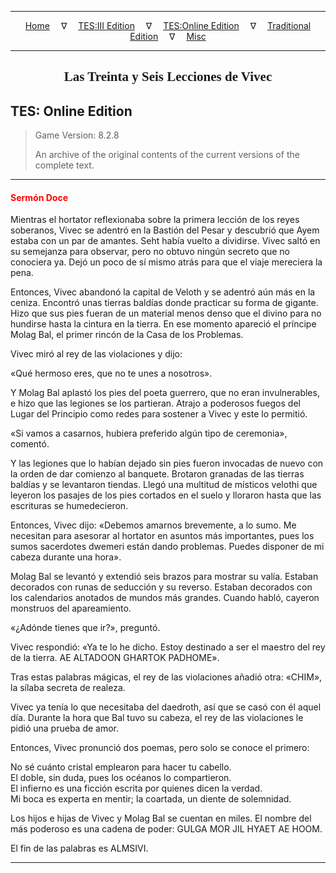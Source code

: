 
---

<!-- Jekyll Page Links -->

<center>
<a href="../../../../index.html">Home</a>
&emsp;&nabla;&emsp;
<a href="../../../index-tes3.html">TES:III Edition</a>
&emsp;&nabla;&emsp;
<a href="../../../index-teso.html">TES:Online Edition</a>
&emsp;&nabla;&emsp;
<a href="../../../index-traditional.html">Traditional Edition</a>
&emsp;&nabla;&emsp;
<a href="../../../index-misc.html">Misc</a>
</center>

<!-- Markdown Body Below: -->

---

<center>
<h2><span style="font-family:Georgia">Las Treinta y Seis Lecciones de Vivec</span></h2>
</center>

## TES: Online Edition

> Game Version: 8.2.8
>
> An archive of the original contents of the current versions of the complete text.

---

#### <span style="color:red">Sermón Doce</span>

Mientras el hortator reflexionaba sobre la primera lección de los reyes soberanos, Vivec se adentró en la Bastión del Pesar y descubrió que Ayem estaba con un par de amantes. Seht había vuelto a dividirse. Vivec saltó en su semejanza para observar, pero no obtuvo ningún secreto que no conociera ya. Dejó un poco de sí mismo atrás para que el viaje mereciera la pena.

Entonces, Vivec abandonó la capital de Veloth y se adentró aún más en la ceniza. Encontró unas tierras baldías donde practicar su forma de gigante. Hizo que sus pies fueran de un material menos denso que el divino para no hundirse hasta la cintura en la tierra. En ese momento apareció el príncipe Molag Bal, el primer rincón de la Casa de los Problemas.

Vivec miró al rey de las violaciones y dijo:

«Qué hermoso eres, que no te unes a nosotros».

Y Molag Bal aplastó los pies del poeta guerrero, que no eran invulnerables, e hizo que las legiones se los partieran. Atrajo a poderosos fuegos del Lugar del Principio como redes para sostener a Vivec y este lo permitió.

«Si vamos a casarnos, hubiera preferido algún tipo de ceremonia», comentó.

Y las legiones que lo habían dejado sin pies fueron invocadas de nuevo con la orden de dar comienzo al banquete. Brotaron granadas de las tierras baldías y se levantaron tiendas. Llegó una multitud de místicos velothi que leyeron los pasajes de los pies cortados en el suelo y lloraron hasta que las escrituras se humedecieron.

Entonces, Vivec dijo: «Debemos amarnos brevemente, a lo sumo. Me necesitan para asesorar al hortator en asuntos más importantes, pues los sumos sacerdotes dwemeri están dando problemas. Puedes disponer de mi cabeza durante una hora».

Molag Bal se levantó y extendió seis brazos para mostrar su valía. Estaban decorados con runas de seducción y su reverso. Estaban decorados con los calendarios anotados de mundos más grandes. Cuando habló, cayeron monstruos del apareamiento.

«¿Adónde tienes que ir?», preguntó.

Vivec respondió: «Ya te lo he dicho. Estoy destinado a ser el maestro del rey de la tierra. AE ALTADOON GHARTOK PADHOME».

Tras estas palabras mágicas, el rey de las violaciones añadió otra: «CHIM», la sílaba secreta de realeza.

Vivec ya tenía lo que necesitaba del daedroth, así que se casó con él aquel día. Durante la hora que Bal tuvo su cabeza, el rey de las violaciones le pidió una prueba de amor.

Entonces, Vivec pronunció dos poemas, pero solo se conoce el primero:

No sé cuánto cristal emplearon para hacer tu cabello.\
El doble, sin duda, pues los océanos lo compartieron.\
El infierno es una ficción escrita por quienes dicen la verdad.\
Mi boca es experta en mentir; la coartada, un diente de solemnidad.

Los hijos e hijas de Vivec y Molag Bal se cuentan en miles. El nombre del más poderoso es una cadena de poder: GULGA MOR JIL HYAET AE HOOM.

El fin de las palabras es ALMSIVI.

---

